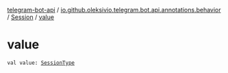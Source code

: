 [telegram-bot-api](../../index.md) / [io.github.oleksivio.telegram.bot.api.annotations.behavior](../index.md) / [Session](index.md) / [value](./value.md)

# value

`val value: `[`SessionType`](../../io.github.oleksivio.telegram.bot.api.model.annotation/-session-type/index.md)